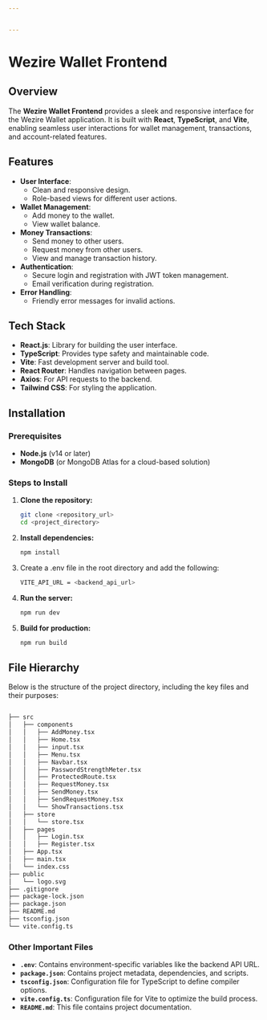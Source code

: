 ```yaml
---


---
```

# Wezire Wallet Frontend

## Overview

The **Wezire Wallet Frontend** provides a sleek and responsive interface for the Wezire Wallet application. It is built with **React**, **TypeScript**, and **Vite**, enabling seamless user interactions for wallet management, transactions, and account-related features.

## Features

* **User Interface**:
  * Clean and responsive design.
  * Role-based views for different user actions.
* **Wallet Management**:
  * Add money to the wallet.
  * View wallet balance.
* **Money Transactions**:
  * Send money to other users.
  * Request money from other users.
  * View and manage transaction history.
* **Authentication**:
  * Secure login and registration with JWT token management.
  * Email verification during registration.
* **Error Handling**:
  * Friendly error messages for invalid actions.

## Tech Stack

* **React.js**: Library for building the user interface.
* **TypeScript**: Provides type safety and maintainable code.
* **Vite**: Fast development server and build tool.
* **React Router**: Handles navigation between pages.
* **Axios**: For API requests to the backend.
* **Tailwind CSS**: For styling the application.

## Installation

### Prerequisites

- **Node.js** (v14 or later)
- **MongoDB** (or MongoDB Atlas for a cloud-based solution)

### Steps to Install

1. **Clone the repository:**

   ```bash
   git clone <repository_url>
   cd <project_directory>
   ```
2. **Install dependencies:**

   ```bash
   npm install
   ```
3. Create a .env file in the root directory and add the following:

   ```bash
   VITE_API_URL = <backend_api_url>
   ```
4. **Run the server:**

   ```bash
   npm run dev
   ```
5. **Build for production:**

   ```bash
   npm run build
   ```

## File Hierarchy

Below is the structure of the project directory, including the key files and their purposes:

```bash

├── src
│   ├── components
│   │   ├── AddMoney.tsx
│   │   ├── Home.tsx
│   │   ├── input.tsx
│   │   ├── Menu.tsx
│   │   ├── Navbar.tsx
│   │   ├── PasswordStrengthMeter.tsx
│   │   ├── ProtectedRoute.tsx             
│   │   ├── RequestMoney.tsx         
│   │   ├── SendMoney.tsx            
│   │   ├── SendRequestMoney.tsx   
│   │   └── ShowTransactions.tsx        
│   ├── store
│   │   └── store.tsx                         
│   ├── pages
│   │   ├── Login.tsx            
│   │   ├── Register.tsx                
│   ├── App.tsx                      
│   ├── main.tsx
│   └── index.css                     
├── public                          
│   └── logo.svg
├── .gitignore                       
├── package-lock.json                 
├── package.json                    
├── README.md                        
├── tsconfig.json                    
└── vite.config.ts                   

```

### Other Important Files

* **`.env`**: Contains environment-specific variables like the backend API URL.
* **`package.json`**: Contains project metadata, dependencies, and scripts.
* **`tsconfig.json`**: Configuration file for TypeScript to define compiler options.
* **`vite.config.ts`**: Configuration file for Vite to optimize the build process.
* **`README.md`**: This file contains project documentation.
